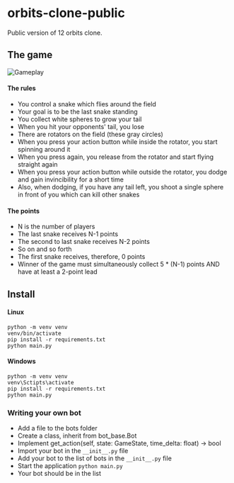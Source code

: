 # orbits-clone-public
Public version of 12 orbits clone.

## The game
![Gameplay](https://github.com/MrChuse/orbits-clone-public/blob/main/meida/gameplay.gif)

#### The rules
- You control a snake which flies around the field
- Your goal is to be the last snake standing
- You collect white spheres to grow your tail
- When you hit your opponents' tail, you lose
- There are rotators on the field (these gray circles)
- When you press your action button while inside the rotator, you start spinning around it
- When you press again, you release from the rotator and start flying straight again
- When you press your action button while outside the rotator, you dodge and gain invincibility for a short time
- Also, when dodging, if you have any tail left, you shoot a single sphere in front of you which can kill other snakes

#### The points
- N is the number of players
- The last snake receives N-1 points
- The second to last snake receives N-2 points
- So on and so forth
- The first snake receives, therefore, 0 points
- Winner of the game must simultaneously collect 5 * (N-1) points AND have at least a 2-point lead

## Install
#### Linux
```
python -m venv venv
venv/bin/activate
pip install -r requirements.txt
python main.py
```

#### Windows
```
python -m venv venv
venv\Sctipts\activate
pip install -r requirements.txt
python main.py
```

### Writing your own bot
- Add a file to the bots folder
- Create a class, inherit from bot_base.Bot
- Implement get_action(self, state: GameState, time_delta: float) -> bool
- Import your bot in the `__init__.py` file
- Add your bot to the list of bots in the `__init__.py` file
- Start the application `python main.py`
- Your bot should be in the list